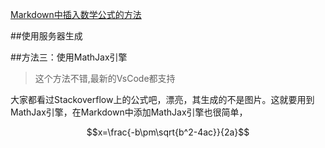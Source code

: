 <script type="text/javascript" src="http://cdn.mathjax.org/mathjax/latest/MathJax.js?config=default"></script>

[Markdown中插入数学公式的方法 ](http://blog.csdn.net/xiahouzuoxin/article/details/26478179)

##使用服务器生成

##方法三：使用MathJax引擎

>这个方法不错,最新的VsCode都支持

大家都看过Stackoverflow上的公式吧，漂亮，其生成的不是图片。这就要用到MathJax引擎，在Markdown中添加MathJax引擎也很简单，



$$x=\frac{-b\pm\sqrt{b^2-4ac}}{2a}$$